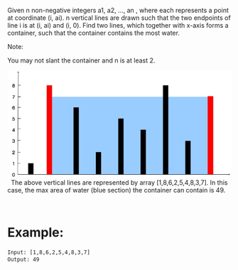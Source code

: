 Given n non-negative integers a1, a2, ..., an , where each represents a point at coordinate (i, ai). n vertical lines are drawn such that the two endpoints of line i is at (i, ai) and (i, 0). Find two lines, which together with x-axis forms a container, such that the container contains the most water.

Note: 

You may not slant the container and n is at least 2.

![](question_11.jpg)
 
The above vertical lines are represented by array [1,8,6,2,5,4,8,3,7]. In this case, the max area of water (blue section) the container can contain is 49.

 

# Example:
```
Input: [1,8,6,2,5,4,8,3,7]
Output: 49
```
